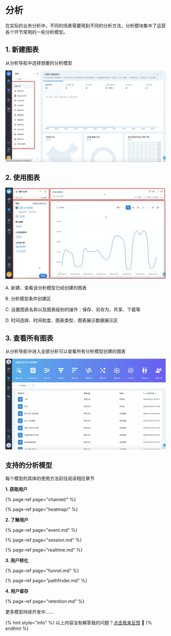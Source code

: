# 分析

在实际的业务分析中，不同的场景需要用到不同的分析方法，分析模块集中了运营各个环节常用的一些分析模型。

## 1. 新建图表

从分析导航中选择想要的分析模型

![](../../.gitbook/assets/image%20%28383%29.png)

## 2. 使用图表

![](../../.gitbook/assets/image%20%28385%29.png)

A. 新建、查看该分析模型已经创建的图表

B. 分析模型条件创建区

C. 设置图表名称以及图表级别的操作：保存、另存为、共享、下载等

D. 时间选择、时间粒度、图表类型、图表展示数据展示区

## 3. 查看所有图表

从分析导航中进入全部分析可以查看所有分析模型创建的图表

![](../../.gitbook/assets/image%20%28384%29.png)

### 

## 支持的分析模型

每个模型的具体的使用方法前往阅读相应章节

**1. 获取用户**

{% page-ref page="channel/" %}

{% page-ref page="heatmap/" %}

**2. 了解用户**

{% page-ref page="event.md" %}

{% page-ref page="session.md" %}

{% page-ref page="realtime.md" %}

**3. 用户转化**

{% page-ref page="funnel.md" %}

{% page-ref page="pathfinder.md" %}

**4. 用户留存**

{% page-ref page="retention.md" %}

更多模型持续开发中……



{% hint style="info" %}
以上内容没有解答我的问题？[点击我来反馈](https://support.qq.com/products/118522/) 🚀
{% endhint %}

